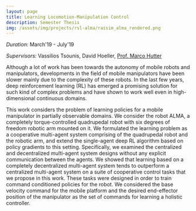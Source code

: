 ```yaml
---
layout: page
title: Learning Locomotion-Manipulation Control
description: Semester Thesis
img: /assets/img/projects/rsl-alma/raisim_alma_rendered.png
---
```


*Duration:* March'19 - July'19

*Supervisors:* Vassilios Tsounis, David Hoeller, [Prof. Marco Hutter](https://rsl.ethz.ch/the-lab/people/person-detail.html?persid=121911)

Although a lot of work has been towards the autonomy of mobile robots and manipulators, developments in the field of mobile manipulators have been slower mainly due to the complexity of these robots. In the last few years, deep reinforcement learning (RL) has emerged a promising solution for such kind of complex problems and have shown to work well even in high-dimensional continuous domains.  

This work considers the problem of learning policies for a mobile manipulator in partially observable domains. We consider the robot ALMA, a completely torque-controlled quadrupedal robot with six degrees of freedom robotic arm mounted on it. We formulated the learning problem as a cooperative multi-agent system comprising of the quadrupedal robot and the robotic arm, and extend the single-agent deep RL algorithm based on policy gradients to this setting. Specifically, we examined the centralized and decentralized multi-agent system designs without any explicit communication between the agents. We showed that learning based on a completely decentralized multi-agent system tends to outperform a centralized multi-agent system on a suite of cooperative control tasks that we propose in this work. These tasks were designed in order to train command conditioned policies for the robot. We considered the base velocity command for the mobile platform and the desired end-effector position of the manipulator as the set of commands for learning a holistic controller.

<p align="center">
  <img style="vertical-align:middle" src="{{ site.baseurl }}/assets/img/projects/rsl-alma/alma.gif" alt="" title="Random end-effector and base velocity commands"/>
</p>

<!-- <div>
    <img class="col three" height="50%" width="50%" src="{{ site.baseurl }}/assets/img/projects/rsl-alma/summary_obs_actions.png" alt="" title="Overview of Agent's Observations and Actions"/>
</div> -->
